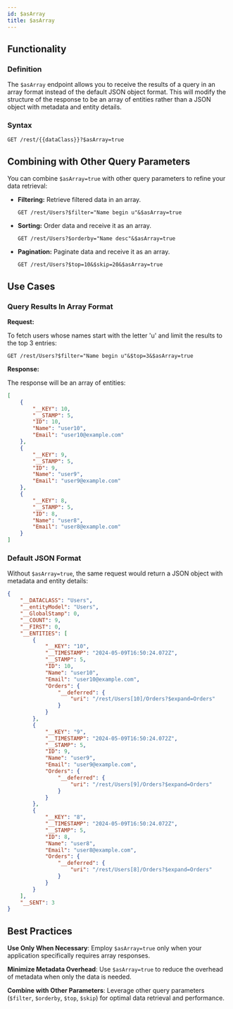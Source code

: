 ```yaml
---
id: $asArray
title: $asArray
---
```




## Functionality

### Definition

The `$asArray` endpoint allows you to receive the results of a query in an array format instead of the default JSON object format. This will modify the structure of the response to be an array of entities rather than a JSON object with metadata and entity details.


### Syntax

```
GET /rest/{{dataClass}}?$asArray=true
```


## Combining with Other Query Parameters

You can combine `$asArray=true` with other query parameters to refine your data retrieval:

- **Filtering:** Retrieve filtered data in an array.
  ```
  GET /rest/Users?$filter="Name begin u"&$asArray=true
  ```

- **Sorting:** Order data and receive it as an array.
  ```
  GET /rest/Users?$orderby="Name desc"&$asArray=true
  ```

- **Pagination:** Paginate data and receive it as an array.
  ```
  GET /rest/Users?$top=10&$skip=20&$asArray=true
  ```


## Use Cases


### Query Results In Array Format

**Request:**

To fetch users whose names start with the letter 'u' and limit the results to the top 3 entries:

```
GET /rest/Users?$filter="Name begin u"&$top=3&$asArray=true
```

**Response:**

The response will be an array of entities:

```json
[
    {
        "__KEY": 10,
        "__STAMP": 5,
        "ID": 10,
        "Name": "user10",
        "Email": "user10@example.com"
    },
    {
        "__KEY": 9,
        "__STAMP": 5,
        "ID": 9,
        "Name": "user9",
        "Email": "user9@example.com"
    },
    {
        "__KEY": 8,
        "__STAMP": 5,
        "ID": 8,
        "Name": "user8",
        "Email": "user8@example.com"
    }
]
```

### Default JSON Format

Without `$asArray=true`, the same request would return a JSON object with metadata and entity details:

```json
{
    "__DATACLASS": "Users",
    "__entityModel": "Users",
    "__GlobalStamp": 0,
    "__COUNT": 9,
    "__FIRST": 0,
    "__ENTITIES": [
        {
            "__KEY": "10",
            "__TIMESTAMP": "2024-05-09T16:50:24.072Z",
            "__STAMP": 5,
            "ID": 10,
            "Name": "user10",
            "Email": "user10@example.com",
            "Orders": {
                "__deferred": {
                    "uri": "/rest/Users[10]/Orders?$expand=Orders"
                }
            }
        },
        {
            "__KEY": "9",
            "__TIMESTAMP": "2024-05-09T16:50:24.072Z",
            "__STAMP": 5,
            "ID": 9,
            "Name": "user9",
            "Email": "user9@example.com",
            "Orders": {
                "__deferred": {
                    "uri": "/rest/Users[9]/Orders?$expand=Orders"
                }
            }
        },
        {
            "__KEY": "8",
            "__TIMESTAMP": "2024-05-09T16:50:24.072Z",
            "__STAMP": 5,
            "ID": 8,
            "Name": "user8",
            "Email": "user8@example.com",
            "Orders": {
                "__deferred": {
                    "uri": "/rest/Users[8]/Orders?$expand=Orders"
                }
            }
        }
    ],
    "__SENT": 3
}
```


## Best Practices

**Use Only When Necessary**: Employ `$asArray=true` only when your application specifically requires array responses.

**Minimize Metadata Overhead**: Use `$asArray=true` to reduce the overhead of metadata when only the data is needed.

**Combine with Other Parameters**: Leverage other query parameters (`$filter`, `$orderby`, `$top`, `$skip`) for optimal data retrieval and performance.

